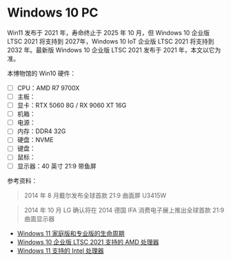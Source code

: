 # Windows 10 PC

Win11 发布于 2021 年，寿命终止于 2025 年 10 月，但 Windows 10 企业版 LTSC 2021 将支持到 2027年，Windows 10 IoT 企业版 LTSC 2021 将支持到 2032 年。最新版 Windows 10 企业版 LTSC 2021 发布于 2021 年，本文以它为准。

本博物馆的 Win10 硬件：

- [ ] CPU：AMD R7 9700X
- [ ] 主板：
- [ ] 显卡：RTX 5060 8G / RX 9060 XT 16G
- [ ] 机箱：
- [ ] 电源：
- [ ] 内存：DDR4 32G
- [ ] 硬盘：NVME
- [ ] 键盘：
- [ ] 鼠标：
- [ ] 显示器：40 英寸 21:9 带鱼屏

参考资料：

> 2014 年 8 月戴尔发布全球首款 21:9 曲面屏 U3415W

> 2014 年 10 月 LG 确认将在 2014 德国 IFA 消费电子展上推出全球首款 21:9 曲面显示器

- [Windows 11 家庭版和专业版的生命周期](https://learn.microsoft.com/zh-cn/lifecycle/products/windows-11-home-and-pro)
- [Windows 10 企业版 LTSC 2021 支持的 AMD 处理器](https://learn.microsoft.com/zh-cn/windows-hardware/design/minimum/supported/windows-11-supported-amd-processors)
- [Windows 11 支持的 Intel 处理器](https://learn.microsoft.com/zh-cn/windows-hardware/design/minimum/supported/windows-11-supported-intel-processors)
